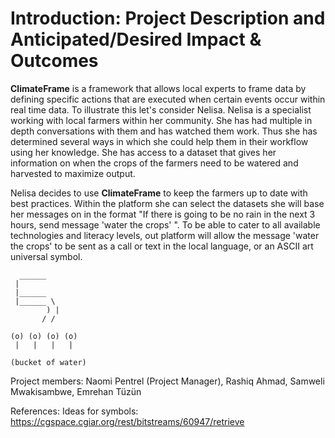 # Introduction: Project Description and Anticipated/Desired Impact & Outcomes

**ClimateFrame** is a framework that allows local experts to frame data by defining specific actions that are executed when certain events occur within real time data. To illustrate this let's consider Nelisa. Nelisa is a specialist working with local farmers within her community. She has had multiple in depth conversations with them and has watched them work. Thus she has determined several ways in which she could help them in their workflow using her knowledge. She has access to a dataset that gives her information on when the crops of the farmers need to be watered and harvested to maximize output. 

Nelisa decides to use **ClimateFrame** to keep the farmers up to date with best practices. Within the platform she can select the datasets she will base her messages on in the format "If there is going to be no rain in the next 3 hours, send message 'water the crops' ". To be able to cater to all available technologies and literacy levels, out platform will allow the message 'water the crops' to be sent as a call or text in the local language, or an ASCII art universal symbol.

```
  ______
 |
 |______
 |______ \
        ) |
       / /

(o) (o) (o) (o) 
 |   |   |   |
 
(bucket of water)
```

Project members: Naomi Pentrel (Project Manager), Rashiq Ahmad, Samweli Mwakisambwe, Emrehan Tüzün

References:
Ideas for symbols: https://cgspace.cgiar.org/rest/bitstreams/60947/retrieve

